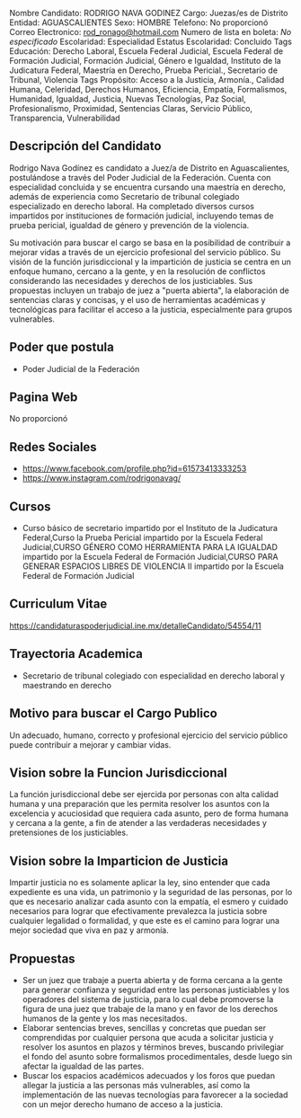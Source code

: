 Nombre Candidato: RODRIGO NAVA GODINEZ
Cargo: Juezas/es de Distrito
Entidad: AGUASCALIENTES
Sexo: HOMBRE
Telefono: No proporcionó
Correo Electronico: rod_ronago@hotmail.com
Numero de lista en boleta: *No especificado*
Escolaridad: Especialidad
Estatus Escolaridad: Concluido
Tags Educación: Derecho Laboral, Escuela Federal Judicial, Escuela Federal de Formación Judicial, Formación Judicial, Género e Igualdad, Instituto de la Judicatura Federal, Maestría en Derecho, Prueba Pericial., Secretario de Tribunal, Violencia
Tags Propósito: Acceso a la Justicia, Armonía., Calidad Humana, Celeridad, Derechos Humanos, Eficiencia, Empatía, Formalismos, Humanidad, Igualdad, Justicia, Nuevas Tecnologías, Paz Social, Profesionalismo, Proximidad, Sentencias Claras, Servicio Público, Transparencia, Vulnerabilidad


## Descripción del Candidato 

Rodrigo Nava Godínez es candidato a Juez/a de Distrito en Aguascalientes, postulándose a través del Poder Judicial de la Federación. Cuenta con especialidad concluida y se encuentra cursando una maestría en derecho, además de experiencia como Secretario de tribunal colegiado especializado en derecho laboral. Ha completado diversos cursos impartidos por instituciones de formación judicial, incluyendo temas de prueba pericial, igualdad de género y prevención de la violencia.

Su motivación para buscar el cargo se basa en la posibilidad de contribuir a mejorar vidas a través de un ejercicio profesional del servicio público. Su visión de la función jurisdiccional y la impartición de justicia se centra en un enfoque humano, cercano a la gente, y en la resolución de conflictos considerando las necesidades y derechos de los justiciables. Sus propuestas incluyen un trabajo de juez a "puerta abierta", la elaboración de sentencias claras y concisas, y el uso de herramientas académicas y tecnológicas para facilitar el acceso a la justicia, especialmente para grupos vulnerables.


## Poder que postula

- Poder Judicial de la Federación


## Pagina Web

No proporcionó


## Redes Sociales

- https://www.facebook.com/profile.php?id=61573413333253
- https://www.instagram.com/rodrigonavag/


## Cursos

- Curso básico de secretario impartido por el Instituto de la Judicatura Federal,Curso la Prueba Pericial impartido por la Escuela Federal Judicial,CURSO GÉNERO COMO HERRAMIENTA PARA LA IGUALDAD impartido por la Escuela Federal de Formación Judicial,CURSO PARA GENERAR ESPACIOS LIBRES DE VIOLENCIA II impartido por la Escuela Federal de Formación Judicial


## Curriculum Vitae

https://candidaturaspoderjudicial.ine.mx/detalleCandidato/54554/11


## Trayectoria Academica

- Secretario de tribunal colegiado con especialidad en derecho laboral y maestrando en derecho


## Motivo para buscar el Cargo Publico

Un adecuado, humano, correcto y profesional ejercicio del servicio público puede contribuir a mejorar y cambiar vidas.


## Vision sobre la Funcion Jurisdiccional

La función jurisdiccional debe ser ejercida por personas con alta calidad humana y una preparación que les permita resolver los asuntos con la excelencia y acuciosidad que requiera cada asunto, pero de forma humana y cercana a la gente, a fin de atender a las verdaderas necesidades y pretensiones de los justiciables.


## Vision sobre la Imparticion de Justicia

Impartir justicia no es solamente aplicar la ley, sino entender que cada expediente es una vida, un patrimonio y la seguridad de las personas, por lo que es necesario analizar cada asunto con la empatía, el esmero y cuidado necesarios para lograr que efectivamente prevalezca la justicia sobre cualquier legalidad o formalidad, y que este es el camino para lograr una mejor sociedad que viva en paz y armonía.


## Propuestas

- Ser un juez que trabaje a puerta abierta y de forma cercana a la gente para generar confianza y seguridad entre las personas justiciables y los operadores del sistema de justicia, para lo cual debe promoverse la figura de una juez que trabaje de la mano y en favor de los derechos humanos de la gente y los mas necesitados.
- Elaborar sentencias breves, sencillas y concretas que puedan ser comprendidas por cualquier persona que acuda a solicitar justicia y resolver los asuntos en plazos y términos breves, buscando privilegiar el fondo del asunto sobre formalismos procedimentales, desde luego sin afectar la igualdad de las partes.
- Buscar los espacios académicos adecuados y los foros que puedan allegar la justicia a las personas más vulnerables, así como la implementación de las nuevas tecnologías para favorecer a la sociedad con un mejor derecho humano de acceso a la justicia.

